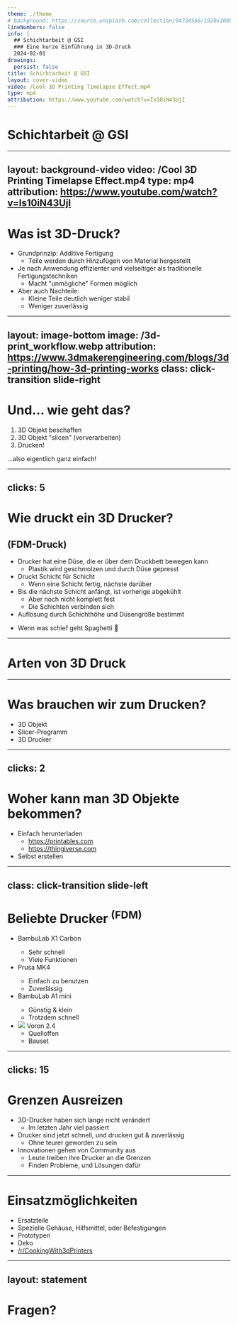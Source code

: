 ```yaml
---
theme: ./theme
# background: https://source.unsplash.com/collection/94734566/1920x1080
lineNumbers: false
info: |
  ## Schichtarbeit @ GSI
  ### Eine kurze Einführung in 3D-Druck
  2024-02-01
drawings:
  persist: false
title: Schichtarbeit @ GSI
layout: cover-video
video: /Cool 3D Printing Timelapse Effect.mp4
type: mp4
attribution: https://www.youtube.com/watch?v=Is10iN43UjI
---
```


# Schichtarbeit @ GSI

---
layout: background-video
video: /Cool 3D Printing Timelapse Effect.mp4
type: mp4
attribution: https://www.youtube.com/watch?v=Is10iN43UjI
---

# Was ist 3D-Druck?

<div class="mt-16 text-xl">

- Grundprinzip: Additive Fertigung
  - Teile werden durch Hinzufügen von Material hergestellt
- Je nach Anwendung effizienter und vielseitiger als traditionelle Fertigungstechniken
  - Macht "unmögliche" Formen möglich
- Aber auch Nachteile:
  - Kleine Teile deutlich weniger stabil
  - Weniger zuverlässig

</div>

<!--
Here is another comment.
-->

---
layout: image-bottom
image: /3d-print_workflow.webp
attribution: https://www.3dmakerengineering.com/blogs/3d-printing/how-3d-printing-works
class: click-transition slide-right
---

# Und... wie geht das?

1. 3D Objekt beschaffen
2. 3D Objekt "slicen" (vorverarbeiten)
3. Drucken!

...also eigentlich ganz einfach!

<!-- # How does it work?

<v-clicks>

- Take a 3D object
- Split ("slice") the part into many layers of equal thickness
- "Build" the print layer by layer
  - Details on the next slide!

</v-clicks> -->

---
clicks: 5
---

# Wie druckt ein 3D Drucker?
## (FDM-Druck)

<div class="mt-16 text-xl">

- Drucker hat eine Düse, die er über dem Druckbett bewegen kann
  - Plastik wird geschmolzen und durch Düse gepresst
- Druckt Schicht für Schicht
  - Wenn eine Schicht fertig, nächste darüber
- Bis die nächste Schicht anfängt, ist vorherige abgekühlt
  - Aber noch nicht komplett fest
  - Die Schichten verbinden sich
- Auflösung durch Schichthöhe und Düsengröße bestimmt

</div>

<div v-click="1"><EmbeddedVideo :at="1" class="absolute top-8 right-8 h-40 rounded-md" src="/nozzle-cam.mp4" /></div>

<div v-click="5" class="text-xl">

- Wenn was schief geht <tabler-arrow-right /> Spaghetti 🍝

<Popover-Image :class="`absolute bottom-24 right-4 h-52 rounded-xl`" src="/spaghetti.jfif" :attribution="`https://help.prusa3d.com/article/5lvyc9jhka-spagheti-monster`" />
</div>

<!--
TODO bild! oder besser video?
beispielgeometrien, welche kann man drucken, welche nicht?
-->

---

# Arten von 3D Druck

<ul class="flex flex-row gap-4 items-center justify-between w-full h-7/8 overflow-hidden">

<v-clicks>

<feature-list-item class="click-transition slide-right" src="/BambuLab_A1-2_1600x1600.png" attribution="https://eu.store.bambulab.com/products/a1?variant=47554015691100">
  <template #default>Fused Deposition Modelling (FDM)</template>
  <template #extra><span>Rohmaterial: <b>Plastik-Filament</b></span><span>Geeignet für: <b>Prototypen, schnelles & günstiges Drucken</b></span></template>
</feature-list-item>

<feature-list-item class="click-transition slide-right" src="/SLA.png" attribution="https://eu.store.bambulab.com/products/a1?variant=47554015691100">
  <template #default>(Masked) Stereo-Lithography ((M)SLA)</template>
  <template #extra><span>Rohmaterial: <b>Plastik-Harz</b></span><span>Geeignet für: <b>Filigrane Teile</b></span></template>
</feature-list-item>

<feature-list-item class="click-transition slide-right" src="/sls.jpg" attribution="https://www.beamler.com/3d-printing-capabilities/processes/sls-selective-laser-sintering/">
  <template #default>Selective Laser Sintering (SLS)</template>
  <template #extra><span>Rohmaterial: <b>Metall-Staub</b></span><span>Geeignet für: <b>Besonders robuste (Metall-)Teile</b></span></template>
</feature-list-item>

</v-clicks>

</ul>

<!--
Fused Deposition Modelling (FDM): Modellierung durch Schmelzschichttechnik
Masked Stereolithography (MSLA): Maskierte Stereolithographie
Selective Laser Sintering (SLS): Selektives Lasersintern
-->

---

# Was brauchen wir zum Drucken?

<ul class="mt-12 flex -mx-10 flex-row justify-around items-end">

<v-clicks>

<li class="w-full block">
  <showcase-3mf-new
    class=""
    :model="`/3d models/3DBenchy.3mf`"
    :color="`#ee8833`"
    :brightness="0.5"
    :position="[0, -7, 0]"
    :rotation="[-Math.PI/2 + Math.PI/8, 0, 0]"
    :scale="0.3"
    :width="128"
    :height="128"
  />
  <span class="w-full inline-block text-center"><tabler-3d-cube-sphere/> 3D Objekt</span>
</li>
<li class="w-full block">
  <Popover-Image :class="`mb-10 rounded-md`" src="/cura_benchy.png"/>
  <span class="w-full inline-block text-center"><tabler-slice/> Slicer-Programm</span>
</li>
<li class="w-full block overflow-hidden">
  <Popover-Image :class="`aspect-square`" src="/Ultimaker-S5-desktop-3D-printer-hero.webp"/>
  <span class="w-full inline-block text-center"><tabler-printer/> 3D Drucker</span>
</li>

</v-clicks>

</ul>

<!-- <v-clicks>

- 3D Object
- Slicing Software
- 3D Printer

</v-clicks> -->

<!-- Animation where the three sections slide in from the right and squish together -->
---
clicks: 2
---

# Woher kann man 3D Objekte bekommen?

<div v-click="1">
  <Popover-Image :class="`absolute right-24 top-20 h-64`" src="/www.printables.com_edited.jpeg"/>
</div>

<v-clicks at="0">

- Einfach herunterladen
  - <https://printables.com>
  - <https://thingiverse.com>
- Selbst erstellen

</v-clicks>

<showcase-3mf-new
  v-if="$slidev.nav.clicks > 1"
  :model="`/3d models/febex3-bp-holder.3mf`"
  :color="`#ee8833`"
  :brightness="0.4"
  :position="[-17, 4, 0]"
  :rotation="[-Math.PI/4, Math.PI/8, Math.PI/4]"
  :rotationSpeed="0.4"
  :scale="0.035"
  :width="800"
  :height="500"
  class="absolute top-0 opacity-100 left-0 m-6 transition-all duration-0 ease-in-out"
/>
<showcase-3mf-new
  v-if="$slidev.nav.clicks > 1"
  :model="`/3d models/Gear.3mf`"
  :color="`#338833`"
  :position="[0, -6, 0]"
  :rotation="[-Math.PI/6, Math.PI/6, Math.PI/4]"
  :scale="0.2"
  :width="400" 
  :height="250"
  class="absolute top-0 opacity-100 left-0 m-6 transition-all duration-0 ease-in-out"
/>
  <!-- :class="{'opacity-100': $slidev.nav.clicks > 1}" -->
  <!-- TODO add delay for showing objects instead of clicks? -->
<showcase-3mf-new
  v-if="$slidev.nav.clicks > 1"
  :model="`/3d models/cable-relief.3mf`"
  :color="`#ff5858`"
  :brightness="0.5"
  :position="[10, -7, 0]"
  :rotation="[Math.PI/(-3.5), -Math.PI/32, Math.PI/2]"
  :rotationSpeed="-0.15"
  :scale="0.1" 
  :width="400" 
  :height="250"
  class="absolute top-0 opacity-100 left-0 m-6 transition-all duration-0 ease-in-out"
/>
  <!-- :class="{'opacity-100': $slidev.nav.clicks > 2}" -->

---
class: click-transition slide-left
---

# Beliebte Drucker <sup>(FDM)</sup>

<ul class="mt-12 flex -mx-10 flex-row justify-around items-end">

<v-clicks>

<li class="w-full block">
  <Popover-Image :class="`mx-auto mb-3 h-48 rounded-xl`" src="/BambuLab_X1-Carbon_1700x1700.jpg" />
  <span class="w-full inline-block text-center">BambuLab X1 Carbon</span>
  <ul class="text-sm text-gray-700 dark:text-gray-300 mt-6 ml-6">
    <li>Sehr schnell</li>
    <li>Viele Funktionen</li>
  </ul>
</li>
<li class="w-full block">
  <Popover-Image :class="`mx-auto mb-3 h-52`" src="/Prusa_mk4.jpg" />
  <span class="w-full inline-block text-center">Prusa MK4</span>
  <ul class="text-sm text-gray-700 dark:text-gray-300 mt-6 ml-6">
    <li>Einfach zu benutzen</li>
    <li>Zuverlässig</li>
  </ul>
</li>
<li class="w-full block">
  <Popover-Image :class="`mx-auto mb-4 h-40 rounded-xl`" src="/BambuLab_A1-mini_1800x1800.png" />
  <span class="w-full inline-block text-center">BambuLab A1 mini</span>
  <ul class="text-sm text-gray-700 dark:text-gray-300 mt-6 ml-6">
    <li>Günstig & klein</li>
    <li>Trotzdem schnell</li>
  </ul>
</li>
<li class="w-full block">
  <img class="mx-auto mb-5 h-46" src="/voron-V2.4_RED1_front_clear.png" />
  <span class="w-full inline-block text-center">Voron 2.4</span>
  <ul class="text-sm text-gray-700 dark:text-gray-300 mt-6 ml-6">
    <li>Quelloffen</li>
    <li>Bauset</li>
  </ul>
</li>

</v-clicks>

</ul>

<!--
TODO interaktiv gestalten, preis schätzen lassen
1. BambuLab X1 Carbon: **1.250€**
2. Prusa MK4: **1.200€**
3. BambuLab A1 mini: **320€**
4. Voron 2.4: **900 - 1.300€**
-->

---
clicks: 15
---

# Grenzen Ausreizen

<div class="click-transition slide-right">

<v-clicks>

- 3D-Drucker haben sich lange nicht verändert
  - Im letzten Jahr viel passiert
- Drucker sind jetzt schnell, und drucken gut & zuverlässig
  - Ohne teurer geworden zu sein
- Innovationen gehen von Community aus
  - Leute treiben ihre Drucker an die Grenzen
  - Finden Probleme, und Lösungen dafür

</v-clicks>

</div>

<div class="absolute bottom-2 left-0 w-full flex flex-row justify-around">

<div v-click="4"><EmbeddedVideo :at="4" class="h-40 rounded-md" src="/large_printer.mp4" /></div>
<div v-click="8"><EmbeddedVideo :at="8" class="h-40 rounded-md" src="/speed_benchy.mp4" /></div>
<div v-click="12"><EmbeddedVideo :at="12" class="h-40 rounded-md" src="/suspended_printing.mp4" /></div>

</div>

<!--
TODO dauer schätzen lassen
1. 1.1x1.1x2.2m Bauraum
TODO dauer für 3DBenchy schätzen lassen (bild mit maßstab einblenden)
2. Beschleunigung: 200.000 mm/s² = 200 m/s² = 720 km/h / s
3. Drucker nur an Faden aufgehängt, druckt genau so gut wie auf nem Tisch
-->

---

# Einsatzmöglichkeiten

<ul>

<v-clicks>

<li>
  Ersatzteile
  <Popover-Image :class="`absolute rounded-xl top-[0rem] right-[0rem] h-52`" src="/replacement_fountain_head.jpg" :attribution="`/u/DieingFetus - https://www.reddit.com/r/functionalprint/comments/z3p7lx/replacement_fountain_head_60_70g_of_old_abs_150/`" />
</li>

<li>
  Spezielle Gehäuse, Hilfsmittel, oder Befestigungen 
  <Popover-Image :class="`absolute rounded-xl top-[2rem] right-[3rem] h-52`" src="/Case_2.jpg" />
</li>

<li>
  Prototypen
  <Popover-Image :class="`absolute rounded-xl top-[4rem] right-[6rem] h-60`" src="drafts.jpg" :attribution="`https://xyples.com/replacement-part/`" />
</li>

<li>
  <!-- Print trinkets and decorations -->
  Deko
  <Popover-Image :class="`absolute rounded-xl top-[6rem] right-[9rem] h-64 w-92`" src="/stitch_trinket.jpg" :attribution="`MBD_3D - https://www.thingiverse.com/thing:5637214`" />
</li>

<li>
  <a href="https://reddit.com/r/cookingwith3dprinters">/r/CookingWith3dPrinters</a>
  <Popover-Image :class="`absolute rounded-xl top-[8rem] right-[12rem] h-68`" src="/cooking.jpg" :attribution="`/u/YeetDisDue - https://www.reddit.com/r/cookingwith3dprinters/comments/oi1chf/breakfast/`" />
</li>

</v-clicks>

</ul>

---
layout: statement
---

# Fragen?

<confetti confettiId="2" />
